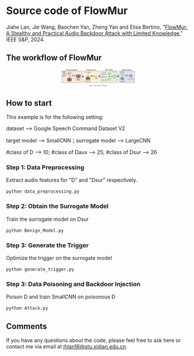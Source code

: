 # Source code of FlowMur
Jiahe Lan, Jie Wang, Baochen Yan, Zheng Yan and Elisa Bertino, "[FlowMur: A Stealthy and Practical Audio Backdoor Attack with Limited Knowledge](https://www.computer.org/csdl/proceedings-article/sp/2024/313000a148/1Ub245RZpo4)," IEEE S&P, 2024.
## The workflow of FlowMur
<div align="center">
    <img src="./Workflow.png" width="40%">
</div>

## How to start
This example is for the following setting:

dataset --> Google Speech Command Dataset V2

target model --> SmallCNN；surrogate model --> LargeCNN

#class of D --> 10; #class of Daux --> 25; #class of Dsur --> 26

### Step 1: Data Preprocessing
Extract audio features for "D" and "Dsur" respectively.
```shell
python data_preprocessing.py
```
### Step 2: Obtain the Surrogate Model
Train the surrogate model on Dsur
```shell
python Benign_Model.py
```
### Step 3: Generate the Trigger
Optimize the trigger on the surrogate model
```shell
python generate_trigger.py
```
### Step 3: Data Poisoning and Backdoor Injection
Poison D and train SmallCNN on poisonous D
```shell
python Attack.py
```
## Comments
If you have any questions about the code, please feel free to ask here or contact me via email at <jhlan16@stu.xidian.edu.cn>.

